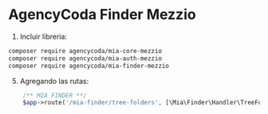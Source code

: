 # AgencyCoda Finder Mezzio

1. Incluir libreria:
```bash
composer require agencycoda/mia-core-mezzio
composer require agencycoda/mia-auth-mezzio
composer require agencycoda/mia-finder-mezzio
```
5. Agregando las rutas:
```php
    /** MIA FINDER **/
    $app->route('/mia-finder/tree-folders', [\Mia\Finder\Handler\TreeFoldersHandler::class], ['GET', 'POST', 'OPTIONS', 'HEAD'], 'mia-finder.tree-folders');
```